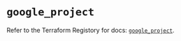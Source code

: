 # `google_project`

Refer to the Terraform Registory for docs: [`google_project`](https://registry.terraform.io/providers/hashicorp/google-beta/4.77.0/docs/resources/google_project).
